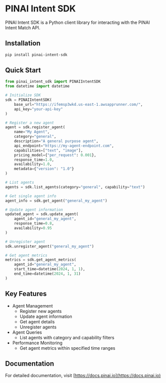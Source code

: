 # PINAI Intent SDK

PINAI Intent SDK is a Python client library for interacting with the PINAI Intent Match API.

## Installation

```bash
pip install pinai-intent-sdk
```

## Quick Start

```python
from pinai_intent_sdk import PINAIIntentSDK
from datetime import datetime

# Initialize SDK
sdk = PINAIIntentSDK(
    base_url="https://ifemsp3wkd.us-east-1.awsapprunner.com/",
    api_key="your-api-key"
)

# Register a new agent
agent = sdk.register_agent(
    name="My Agent",
    category="general",
    description="A general purpose agent",
    api_endpoint="https://my-agent-endpoint.com",
    capabilities=["text", "image"],
    pricing_model={"per_request": 0.001},
    response_time=1.0,
    availability=1.0,
    metadata={"version": "1.0"}
)

# List agents
agents = sdk.list_agents(category="general", capability="text")

# Get single agent info
agent_info = sdk.get_agent("general_my_agent")

# Update agent information
updated_agent = sdk.update_agent(
    agent_id="general_my_agent",
    response_time=0.8,
    availability=0.95
)

# Unregister agent
sdk.unregister_agent("general_my_agent")

# Get agent metrics
metrics = sdk.get_agent_metrics(
    agent_id="general_my_agent",
    start_time=datetime(2024, 1, 1),
    end_time=datetime(2024, 1, 31)
)

```

## Key Features

- Agent Management
  - Register new agents
  - Update agent information
  - Get agent details
  - Unregister agents
- Agent Queries
  - List agents with category and capability filters
- Performance Monitoring
  - Get agent metrics within specified time ranges

## Documentation

For detailed documentation, visit [https://docs.pinai.io](https://docs.pinai.io)
```
